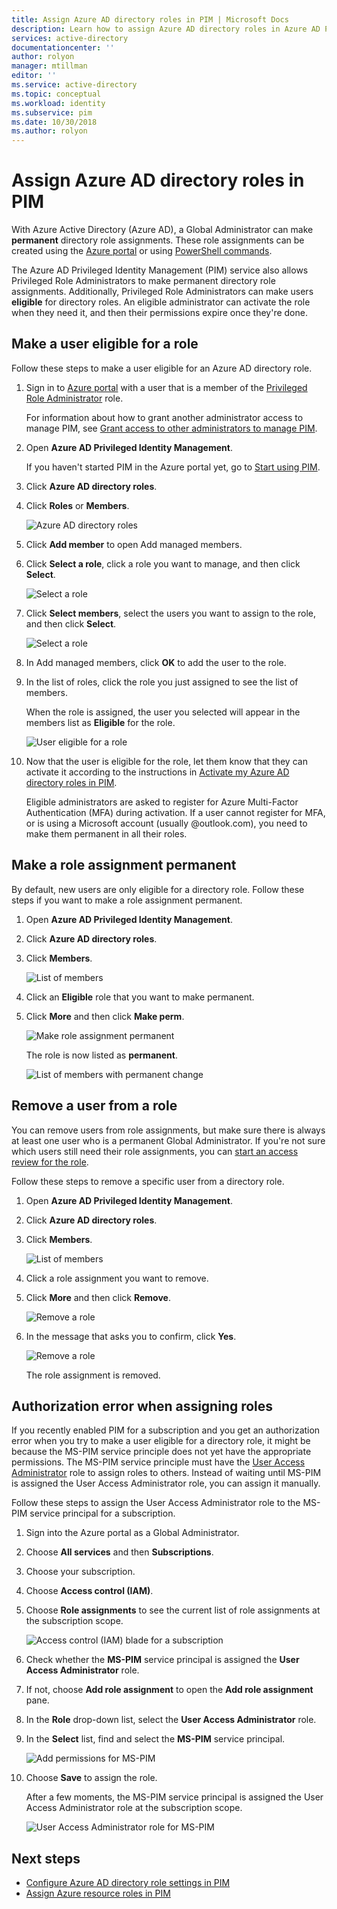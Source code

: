 ```yaml
---
title: Assign Azure AD directory roles in PIM | Microsoft Docs
description: Learn how to assign Azure AD directory roles in Azure AD Privileged Identity Management (PIM).
services: active-directory
documentationcenter: ''
author: rolyon
manager: mtillman
editor: ''
ms.service: active-directory
ms.topic: conceptual
ms.workload: identity
ms.subservice: pim
ms.date: 10/30/2018
ms.author: rolyon
---
```


# Assign Azure AD directory roles in PIM

With Azure Active Directory (Azure AD), a Global Administrator can make **permanent** directory role assignments. These role assignments can be created using the [Azure portal](../users-groups-roles/directory-assign-admin-roles.md) or using [PowerShell commands](/powershell/module/azuread#directory_roles).

The Azure AD Privileged Identity Management (PIM) service also allows Privileged Role Administrators to make permanent directory role assignments. Additionally, Privileged Role Administrators can make users **eligible** for directory roles. An eligible administrator can activate the role when they need it, and then their permissions expire once they're done.

## Make a user eligible for a role

Follow these steps to make a user eligible for an Azure AD directory role.

1. Sign in to [Azure portal](https://portal.azure.com/) with a user that is a member of the [Privileged Role Administrator](../users-groups-roles/directory-assign-admin-roles.md#privileged-role-administrator) role.

    For information about how to grant another administrator access to manage PIM, see [Grant access to other administrators to manage PIM](pim-how-to-give-access-to-pim.md).

1. Open **Azure AD Privileged Identity Management**.

    If you haven't started PIM in the Azure portal yet, go to [Start using PIM](pim-getting-started.md).

1. Click **Azure AD directory roles**.

1. Click **Roles** or **Members**.

    ![Azure AD directory roles](./media/pim-how-to-add-role-to-user/pim-directory-roles.png)

1. Click **Add member** to open Add managed members.

1. Click **Select a role**, click a role you want to manage, and then click **Select**.

    ![Select a role](./media/pim-how-to-add-role-to-user/pim-select-a-role.png)

1. Click **Select members**, select the users you want to assign to the role, and then click **Select**.

    ![Select a role](./media/pim-how-to-add-role-to-user/pim-select-members.png)

1. In Add managed members, click **OK** to add the user to the role.

1. In the list of roles, click the role you just assigned to see the list of members.

     When the role is assigned, the user you selected will appear in the members list as **Eligible** for the role.

    ![User eligible for a role](./media/pim-how-to-add-role-to-user/pim-directory-role-eligible.png)

1. Now that the user is eligible for the role, let them know that they can activate it according to the instructions in [Activate my Azure AD directory roles in PIM](pim-how-to-activate-role.md).

    Eligible administrators are asked to register for Azure Multi-Factor Authentication (MFA) during activation. If a user cannot register for MFA, or is using a Microsoft account (usually @outlook.com), you need to make them permanent in all their roles.

## Make a role assignment permanent

By default, new users are only eligible for a directory role. Follow these steps if you want to make a role assignment permanent.

1. Open **Azure AD Privileged Identity Management**.

1. Click **Azure AD directory roles**.

1. Click **Members**.

    ![List of members](./media/pim-how-to-add-role-to-user/pim-directory-role-list-members.png)

1. Click an **Eligible** role that you want to make permanent.

1. Click **More** and then click **Make perm**.

    ![Make role assignment permanent](./media/pim-how-to-add-role-to-user/pim-make-perm.png)

    The role is now listed as **permanent**.

    ![List of members with permanent change](./media/pim-how-to-add-role-to-user/pim-directory-role-list-members-permanent.png)

## Remove a user from a role

You can remove users from role assignments, but make sure there is always at least one user who is a permanent Global Administrator. If you're not sure which users still need their role assignments, you can [start an access review for the role](pim-how-to-start-security-review.md).

Follow these steps to remove a specific user from a directory role.

1. Open **Azure AD Privileged Identity Management**.

1. Click **Azure AD directory roles**.

1. Click **Members**.

    ![List of members](./media/pim-how-to-add-role-to-user/pim-directory-role-list-members.png)

1. Click a role assignment you want to remove.

1. Click **More** and then click **Remove**.

    ![Remove a role](./media/pim-how-to-add-role-to-user/pim-remove-role.png)

1. In the message that asks you to confirm, click **Yes**.

    ![Remove a role](./media/pim-how-to-add-role-to-user/pim-remove-role-confirm.png)

    The role assignment is removed.

## Authorization error when assigning roles

If you recently enabled PIM for a subscription and you get an authorization error when you try to make a user eligible for a directory role, it might be because the MS-PIM service principle does not yet have the appropriate permissions. The MS-PIM service principle must have the [User Access Administrator](../../role-based-access-control/built-in-roles.md#user-access-administrator) role to assign roles to others. Instead of waiting until MS-PIM is assigned the User Access Administrator role, you can assign it manually.

Follow these steps to assign the User Access Administrator role to the MS-PIM service principal for a subscription.

1. Sign into the Azure portal as a Global Administrator.

1. Choose **All services** and then **Subscriptions**.

1. Choose your subscription.

1. Choose **Access control (IAM)**.

1. Choose **Role assignments** to see the current list of role assignments at the subscription scope.

   ![Access control (IAM) blade for a subscription](./media/pim-how-to-add-role-to-user/ms-pim-access-control.png)

1. Check whether the **MS-PIM** service principal is assigned the **User Access Administrator** role.

1. If not, choose **Add role assignment** to open the **Add role assignment** pane.

1. In the **Role** drop-down list, select the **User Access Administrator** role.

1. In the **Select** list, find and select the **MS-PIM** service principal.

   ![Add permissions for MS-PIM](./media/pim-how-to-add-role-to-user/ms-pim-add-permissions.png)

1. Choose **Save** to assign the role.

   After a few moments, the MS-PIM service principal is assigned the User Access Administrator role at the subscription scope.

   ![User Access Administrator role for MS-PIM](./media/pim-how-to-add-role-to-user/ms-pim-user-access-administrator.png)


## Next steps

- [Configure Azure AD directory role settings in PIM](pim-how-to-change-default-settings.md)
- [Assign Azure resource roles in PIM](pim-resource-roles-assign-roles.md)
